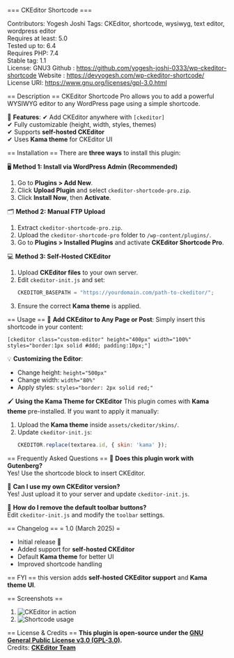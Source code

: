 === CKEditor Shortcode  ===

Contributors: Yogesh Joshi
Tags: CKEditor, shortcode, wysiwyg, text editor, wordpress editor  
Requires at least: 5.0  
Tested up to: 6.4  
Requires PHP: 7.4  
Stable tag: 1.1  
License: GNU3
Github : https://github.com/yogesh-joshi-0333/wp-ckeditor-shortcode
Website : https://devyogesh.com/wp-ckeditor-shortcode/  
License URI: https://www.gnu.org/licenses/gpl-3.0.html  

== Description ==
CKEditor Shortcode Pro allows you to add a powerful WYSIWYG editor to any WordPress page using a simple shortcode.

🎯 **Features**:
✔ Add CKEditor anywhere with `[ckeditor]`  
✔ Fully customizable (height, width, styles, themes)  
✔ Supports **self-hosted CKEditor**  
✔ Uses **Kama theme** for CKEditor UI  

== Installation ==
There are **three ways** to install this plugin:

🖥️ **Method 1: Install via WordPress Admin (Recommended)**
1. Go to **Plugins > Add New**.
2. Click **Upload Plugin** and select `ckeditor-shortcode-pro.zip`.
3. Click **Install Now**, then **Activate**.

🗂️ **Method 2: Manual FTP Upload**
1. Extract `ckeditor-shortcode-pro.zip`.
2. Upload the `ckeditor-shortcode-pro` folder to `/wp-content/plugins/`.
3. Go to **Plugins > Installed Plugins** and activate **CKEditor Shortcode Pro**.

💻 **Method 3: Self-Hosted CKEditor**
1. Upload **CKEditor files** to your own server.
2. Edit `ckeditor-init.js` and set:
   ```js
   CKEDITOR_BASEPATH = "https://yourdomain.com/path-to-ckeditor/";
   ```
3. Ensure the correct **Kama theme** is applied.

== Usage ==
📌 **Add CKEditor to Any Page or Post**:
Simply insert this shortcode in your content:
```
[ckeditor class="custom-editor" height="400px" width="100%" styles="border:1px solid #ddd; padding:10px;"]
```
💡 **Customizing the Editor**:
- Change height: `height="500px"`
- Change width: `width="80%"`
- Apply styles: `styles="border: 2px solid red;"`

🖌 **Using the Kama Theme for CKEditor**
This plugin comes with **Kama theme** pre-installed. If you want to apply it manually:
1. Upload the **Kama theme** inside `assets/ckeditor/skins/`.
2. Update `ckeditor-init.js`:
   ```js
   CKEDITOR.replace(textarea.id, { skin: 'kama' });
   ```

== Frequently Asked Questions ==
🔹 **Does this plugin work with Gutenberg?**  
Yes! Use the shortcode block to insert CKEditor.

🔹 **Can I use my own CKEditor version?**  
Yes! Just upload it to your server and update `ckeditor-init.js`.

🔹 **How do I remove the default toolbar buttons?**  
Edit `ckeditor-init.js` and modify the `toolbar` settings.

== Changelog ==
= 1.0 (March 2025) =
- Initial release 🎉
- Added support for **self-hosted CKEditor**
- Default **Kama theme** for better UI
- Improved shortcode handling


== FYI ==
this version adds **self-hosted CKEditor support** and **Kama theme UI**.

== Screenshots ==
1. ![CKEditor in action  ](https://snipboard.io/vftpYz.jpg)
2. ![Shortcode usage  ](https://snipboard.io/5Jb8z7.jpg)
 

== License & Credits ==
**This plugin is open-source under the [GNU General Public License v3.0 (GPL-3.0)](https://www.gnu.org/licenses/gpl-3.0.html).**  
Credits: **[CKEditor Team](https://ckeditor.com)**  
